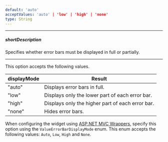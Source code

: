 ```yaml
---
default: 'auto'
acceptValues: 'auto' | 'low' | 'high' | 'none'
type: String
---
```

---
##### shortDescription
Specifies whether error bars must be displayed in full or partially.

---
This option accepts the following values.

<div class="simple-table">
    <table>
        <thead>
            <tr>
                <th>displayMode</th>
                <th>Result</th>
            </tr>
        </thead>
        <tbody>
            <tr>
                <td>"auto"</td>
                <td>Displays error bars in full.</td>
            </tr>
            <tr>
                <td>"low"</td>
                <td>Displays only the lower part of each error bar.</td>
            </tr>
            <tr>
                <td>"high"</td>
                <td>Displays only the higher part of each error bar.</td>
            </tr>
            <tr>
                <td>"none"</td>
                <td>Hides error bars.</td>
            </tr>
        </tbody>
    </table>
</div>

When configuring the widget using [ASP.NET MVC Wrappers](/concepts/35%20ASP.NET%20MVC%20Wrappers/20%20Fundamentals '/Documentation/Guide/ASP.NET_MVC_Wrappers/Fundamentals/'), specify this option using the `ValueErrorBarDisplayMode` enum. This enum accepts the following values: `Auto`, `Low`, `High` and `None`.